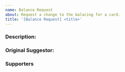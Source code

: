 ```yaml
---
name: Balance Request
about: Request a change to the balacing for a card.
title: '[Balance Request] <title>'
---
```


<!--
Please ensure CI passes. Adjust starter decks as neccesary to ensure they are valid after your changes.
-->

### Description:
<!-- Provide a description of the change and the reason for suggesting it. This is meant to be used in the patchnotes. -->

### Original Suggestor:
<!-- The name of the community member who originally suggested this change. -->

### Supporters
<!-- The names of three community members who support this change. Please provide as a list like A, B, C. -->

